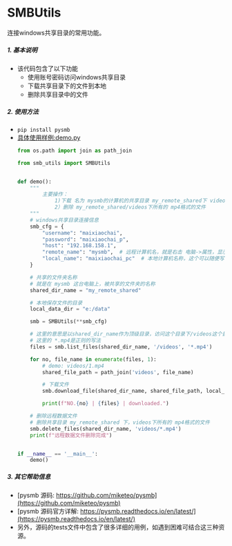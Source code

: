 # SMBUtils

连接windows共享目录的常用功能。

##### 1. 基本说明
  + 该代码包含了以下功能
    + 使用账号密码访问windows共享目录
    + 下载共享目录下的文件到本地
    + 删除共享目录中的文件
  
##### 2. 使用方法
+ `pip install pysmb`
+ [具体使用样例:demo.py](demo.py)
    ```python
    from os.path import join as path_join

    from smb_utils import SMBUtils
    
    
    def demo():
        """
            主要操作：
                1)下载 名为 mysmb的计算机的共享目录 my_remote_shared下 videos目录中的所有 mp4文件
                2）删除 my_remote_shared/videos下所有的 mp4格式的文件
        """
        # windows共享目录连接信息
        smb_cfg = {
            "username": "maixiaochai",
            "password": "maixiaochai_p",
            "host": "192.168.158.1",
            "remote_name": "mysmb",  # 远程计算机名，就是右击 电脑->属性，显示的计算机名。这个一定要一致，否则即使登录上，访问也会出错
            "local_name": "maixiaochai_pc"  # 本地计算机名称，这个可以随便写
        }
    
        # 共享的文件夹名称
        # 就是在 mysmb 这台电脑上，被共享的文件夹的名称
        shared_dir_name = "my_remote_shared"
    
        # 本地保存文件的目录
        local_data_dir = "e:/data"
    
        smb = SMBUtils(**smb_cfg)
    
        # 这里的意思是以shared_dir_name作为顶级目录，访问这个目录下/videos这个目录，获取所有以.mp4结尾的文件名称
        # 这里的 *.mp4是正则的写法
        files = smb.list_files(shared_dir_name, '/videos', '*.mp4')
    
        for no, file_name in enumerate(files, 1):
            # demo: videos/1.mp4
            shared_file_path = path_join('videos', file_name)
    
            # 下载文件
            smb.download_file(shared_dir_name, shared_file_path, local_data_dir, file_name)
    
            print(f"NO.{no} | {files} | downloaded.")
    
        # 删除远程数据文件
        # 删除共享目录 my_remote_shared 下，videos下所有的 mp4格式的文件
        smb.delete_files(shared_dir_name, 'videos/*.mp4')
        print(f"远程数据文件删除完成")
    
    
    if __name__ == '__main__':
        demo()

    ```
##### 3. 其它帮助信息
+ [pysmb 源码: https://github.com/miketeo/pysmb](https://github.com/miketeo/pysmb)
+ [pysmb 源码官方详解: https://pysmb.readthedocs.io/en/latest/](https://pysmb.readthedocs.io/en/latest/)
+ 另外，源码的tests文件中包含了很多详细的用例，如遇到困难可结合这三种资源。